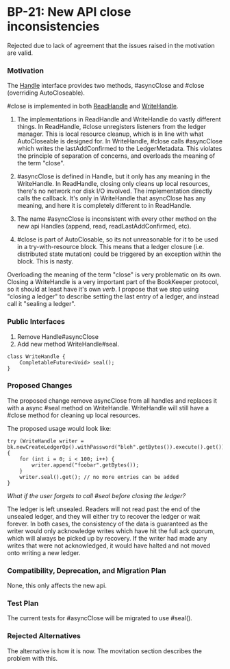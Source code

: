# BP-21: New API close inconsistencies

Rejected due to lack of agreement that the issues raised in the motivation are valid.

### Motivation

The [Handle](https://bookkeeper.apache.org/docs/api/javadoc/org/apache/bookkeeper/client/api/Handle.html) interface provides two methods, #asyncClose and #close (overriding AutoCloseable). 

#close is implemented in both [ReadHandle](https://bookkeeper.apache.org/docs/api/javadoc/org/apache/bookkeeper/client/api/ReadHandle.html) and [WriteHandle](https://bookkeeper.apache.org/docs/api/javadoc/org/apache/bookkeeper/client/api/WriteHandle.html). 

1. The implementations in ReadHandle and WriteHandle do vastly different things. In ReadHandle, #close unregisters listeners from the ledger manager. This is local resource cleanup, which is in line with what AutoCloseable is designed for. In WriteHandle, #close calls #asyncClose which writes the lastAddConfirmed to the LedgerMetadata. This violates the principle of separation of concerns, and overloads the meaning of the term "close".

2. #asyncClose is defined in Handle, but it only has any meaning in the WriteHandle. In ReadHandle, closing only cleans up local resources, there's no network nor disk I/O involved. The implementation directly calls the callback. It's only in WriteHandle that asyncClose has any meaning, and here it is completely different to in ReadHandle.

3. The name #asyncClose is inconsistent with every other method on the new api Handles (append, read, readLastAddConfirmed, etc).

4. #close is part of AutoClosable, so its not unreasonable for it to be used in a try-with-resource block. This means that a ledger closure (i.e. distributed state mutation) could be triggered by an exception within the block. This is nasty.

Overloading the meaning of the term "close" is very problematic on its own. Closing a WriteHandle is a very important part of the BookKeeper protocol, so it should at least have it's own _verb_. I propose that we stop using "closing a ledger" to describe setting the last entry of a ledger, and instead call it "sealing a ledger".

### Public Interfaces

1. Remove Handle#asyncClose
2. Add new method WriteHandle#seal.
```
class WriteHandle {
    CompletableFuture<Void> seal();
}
```

### Proposed Changes

The proposed change remove asyncClose from all handles and replaces it with a async #seal method on WriteHandle. WriteHandle will still have a #close method for cleaning up local resources. 

The proposed usage would look like:

```
try (WriteHandle writer = bk.newCreateLedgerOp().withPassword("bleh".getBytes()).execute().get()) {
    for (int i = 0; i < 100; i++) {
        writer.append("foobar".getBytes());
    }
    writer.seal().get(); // no more entries can be added
}
```

_What if the user forgets to call #seal before closing the ledger?_

The ledger is left unsealed. Readers will not read past the end of the unsealed ledger, and they will either try to recover the ledger or wait forever. In both cases, the consistency of the data is guaranteed as the writer would only acknowledge writes which have hit the full ack quorum, which will always be picked up by recovery. If the writer had made any writes that were not acknowledged, it would have halted and not moved onto writing a new ledger.

### Compatibility, Deprecation, and Migration Plan

None, this only affects the new api.

### Test Plan

The current tests for #asyncClose will be migrated to use #seal().

### Rejected Alternatives

The alternative is how it is now. The movitation section describes the problem with this.
